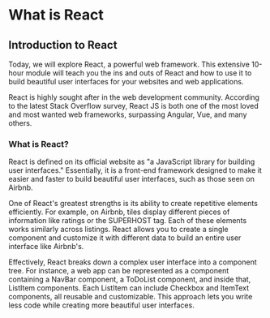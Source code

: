 # What is React

## Introduction to React

Today, we will explore React, a powerful web framework. This extensive 10-hour module will teach you the ins and outs of React and how to use it to build beautiful user interfaces for your websites and web applications.

React is highly sought after in the web development community. According to the latest Stack Overflow survey, React JS is both one of the most loved and most wanted web frameworks, surpassing Angular, Vue, and many others.

### What is React?

React is defined on its official website as "a JavaScript library for building user interfaces." Essentially, it is a front-end framework designed to make it easier and faster to build beautiful user interfaces, such as those seen on Airbnb.

One of React's greatest strengths is its ability to create repetitive elements efficiently. For example, on Airbnb, tiles display different pieces of information like ratings or the SUPERHOST tag. Each of these elements works similarly across listings. React allows you to create a single component and customize it with different data to build an entire user interface like Airbnb's.

Effectively, React breaks down a complex user interface into a component tree. For instance, a web app can be represented as a component containing a NavBar component, a ToDoList component, and inside that, ListItem components. Each ListItem can include Checkbox and ItemText components, all reusable and customizable. This approach lets you write less code while creating more beautiful user interfaces.
